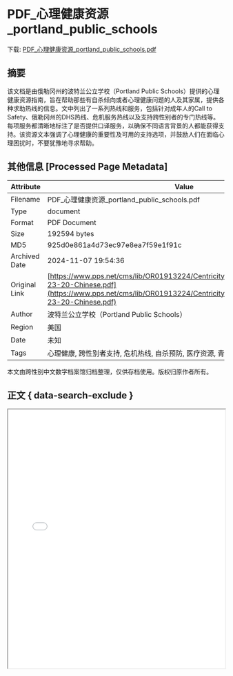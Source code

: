 # PDF_心理健康资源_portland_public_schools

<!-- tcd_download_link -->
下载: <a href="PDF_心理健康资源_portland_public_schools.pdf" download>PDF_心理健康资源_portland_public_schools.pdf</a>
<!-- tcd_download_link_end -->

## 摘要

<!-- tcd_abstract -->
该文档是由俄勒冈州的波特兰公立学校（Portland Public Schools）提供的心理健康资源指南，旨在帮助那些有自杀倾向或者心理健康问题的人及其家属，提供各种求助热线的信息。文中列出了一系列热线和服务，包括针对成年人的Call to Safety、俄勒冈州的DHS热线、危机服务热线以及支持跨性别者的专门热线等。每项服务都清晰地标注了是否提供口译服务，以确保不同语言背景的人都能获得支持。该资源文本强调了心理健康的重要性及可用的支持选项，并鼓励人们在面临心理困扰时，不要犹豫地寻求帮助。

<!-- tcd_abstract_end -->

## 其他信息 [Processed Page Metadata]

| Attribute       | Value                                  |
|-----------------|----------------------------------------|
| Filename        | PDF_心理健康资源_portland_public_schools.pdf                             |
| Type            | document                                 |
| Format          | PDF Document                               |
| Size            | 192594 bytes                           |
| MD5             | 925d0e861a4d73ec97e8ea7f59e1f91c                                  |
| Archived Date   | 2024-11-07 19:54:36                             |
| Original Link   | [https://www.pps.net/cms/lib/OR01913224/Centricity/Domain/4/MentalHealth_03-23-20-Chinese.pdf](https://www.pps.net/cms/lib/OR01913224/Centricity/Domain/4/MentalHealth_03-23-20-Chinese.pdf)                         |
| Author          | 波特兰公立学校（Portland Public Schools）                               |
| Region          | 美国                               |
| Date            | 未知                                 |
| Tags            | 心理健康, 跨性别者支持, 危机热线, 自杀预防, 医疗资源, 青少年服务                                 |

本文由跨性别中文数字档案馆归档整理，仅供存档使用。版权归原作者所有。


## 正文 { data-search-exclude }

<!-- tcd_main_text -->
<iframe src="../PDF_心理健康资源_portland_public_schools.pdf" width="100%" height="600px">
    <p>无法显示PDF，请下载查看。</p>
</iframe>
<!-- tcd_main_text_end -->

